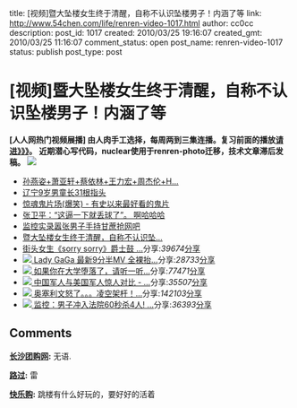 title: [视频]暨大坠楼女生终于清醒，自称不认识坠楼男子！内涵了等
link: http://www.54chen.com/life/renren-video-1017.html
author: cc0cc
description: 
post_id: 1017
created: 2010/03/25 19:16:07
created_gmt: 2010/03/25 11:16:07
comment_status: open
post_name: renren-video-1017
status: publish
post_type: post

# [视频]暨大坠楼女生终于清醒，自称不认识坠楼男子！内涵了等

**[人人网热门视频展播] 由人肉手工选择，每周两到三集连播。复习前面的播放[请进》》》](/category/happy)。** **近期潜心写代码，nuclear使用于renren-photo迁移，技术文章滞后发稿。** ![](http://g4.ykimg.com/0100641F464BAA97FBEB0F00937647FFC23024-0559-A9F9-E911-47B79EE62307)

  * [孙燕姿+萧亚轩+蔡依林+王力宏+周杰伦+H...](http://share.renren.com/share/GetShare.do?id=1812997278&owner=273316500&from=hotvideo1)
  * [辽宁9岁男童长31根指头](http://share.renren.com/share/GetShare.do?id=1815388096&owner=263511200&from=hotvideo2)
  * [惊魂鬼片场(爆笑) - 有史以来最好看的鬼片](http://share.renren.com/share/GetShare.do?id=1812461374&owner=267602100&from=hotvideo3)
  * [张卫平：“这逼一下就丢球了”。 啊哈哈哈](http://share.renren.com/share/GetShare.do?id=1813788941&owner=279495200&from=hotvideo4)
  * [监控实录嚣张男子手持甘蔗抢网吧](http://share.renren.com/share/GetShare.do?id=1813279582&owner=279529900&from=hotvideo5)
  * [暨大坠楼女生终于清醒，自称不认识坠...](http://share.renren.com/share/GetShare.do?id=1821551813&owner=287286115&from=hotvideo6)
  * [街头女生《sorry sorry》爵士鼓 ...](http://share.renren.com/share/GetShare.do?id=1812608304&owner=&from=hotvideo)分享:_39674_[分享](http://share.renren.com/?_os_type=87#nogo)
  * ![](http://g3.ykimg.com/0100641F464B9BABC61392015D597FCDCFA0A2-E5F0-19EB-D094-478EBDE3CD81)[ ](http://share.renren.com/share/GetShare.do?id=1813204168&owner=250378300&from=hotvideo)[Lady GaGa 最新9分半MV 全裸抬...](http://share.renren.com/share/GetShare.do?id=1813204168&owner=&from=hotvideo)分享:_28733_[分享](http://share.renren.com/?_os_type=87#nogo)
  * ![](http://g1.ykimg.com/0100641F4649B7736C0A340187C013A3EC247F-6E61-496D-8721-14DA5C1670D4)[ ](http://share.renren.com/share/GetShare.do?id=1808227668&owner=272295500&from=hotvideo)[如果你在大学堕落了，请听一听...](http://share.renren.com/share/GetShare.do?id=1808227668&owner=&from=hotvideo)分享:_77471_[分享](http://share.renren.com/?_os_type=87#nogo)
  * ![](http://g4.ykimg.com/0100641F4648FBEAA75E8A00341DCAFBDC56DD-7835-541F-8A2D-37AC962A41FF)[ ](http://share.renren.com/share/GetShare.do?id=1812485709&owner=87610400&from=hotvideo)[中国军人与美国军人惊人对比 - ...](http://share.renren.com/share/GetShare.do?id=1812485709&owner=&from=hotvideo)分享:_35507_[分享](http://share.renren.com/?_os_type=87#nogo)
  * ![](http://g4.ykimg.com/0100641F464B8A2AEFFB8500D1B90DF6FBB24D-2605-EC4A-D7F2-1E47C054DEA1)[ ](http://share.renren.com/share/GetShare.do?id=1800749405&owner=223514100&from=hotvideo)[奥塞利文怒了。。。凌空架杆！...](http://share.renren.com/share/GetShare.do?id=1800749405&owner=&from=hotvideo)分享:_142103_[分享](http://share.renren.com/?_os_type=87#nogo)
  * ![](http://i21.ku6.com/20103/19/8/1271944633364/8.jpg)[ ](http://share.renren.com/share/GetShare.do?id=1812514923&owner=244851100&from=hotvideo)[监控：男子冲入法院60秒杀4人! ...](http://share.renren.com/share/GetShare.do?id=1812514923&owner=&from=hotvideo)分享:_36393_[分享](http://share.renren.com/?_os_type=87#nogo)

## Comments

**[长沙团购网](#13076 "2010-09-26 21:51:36"):** 无语.

**[路过](#12191 "2010-03-25 23:15:05"):** 雷

**[快乐购](#12193 "2010-03-27 15:39:10"):** 跳楼有什么好玩的，要好好的活着

